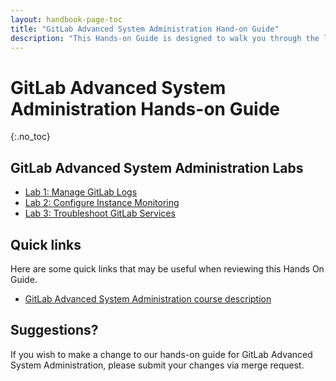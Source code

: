 ```yaml
---
layout: handbook-page-toc
title: "GitLab Advanced System Administration Hand-on Guide"
description: "This Hands-on Guide is designed to walk you through the lab exercises used in the GitLab Advanced System Administration course."
---
```

# GitLab Advanced System Administration Hands-on Guide
{:.no_toc}

## GitLab Advanced System Administration Labs
* [Lab 1: Manage GitLab Logs](https://about.gitlab.com/handbook/customer-success/professional-services-engineering/education-services/advancedsysadminhandsonlab1.html)
* [Lab 2: Configure Instance Monitoring](https://about.gitlab.com/handbook/customer-success/professional-services-engineering/education-services/advancedsysadminhandsonlab2.html)
* [Lab 3: Troubleshoot GitLab Services](https://about.gitlab.com/handbook/customer-success/professional-services-engineering/education-services/advancedsysadminhandsonlab3.html)

## Quick links

Here are some quick links that may be useful when reviewing this Hands On Guide.

* [GitLab Advanced System Administration course description](https://about.gitlab.com/services/education/admin/)

## Suggestions?

If you wish to make a change to our hands-on guide for GitLab Advanced System Administration, please submit your changes via merge request.
